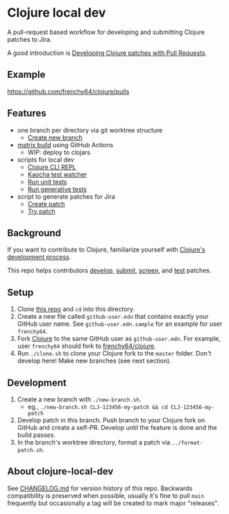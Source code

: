 # Clojure local dev

A pull-request based workflow for developing and submitting Clojure patches to Jira.

A good introduction is [Developing Clojure patches with Pull Requests](https://blog.ambrosebs.com/2022/08/29/developing-clojure-patches-with-pull-requests.html).

## Example

https://github.com/frenchy64/clojure/pulls

## Features

- one branch per directory via git worktree structure
  - [Create new branch](new-branch.sh)
- [matrix build](build.yml) using GitHub Actions
  - WIP: deploy to clojars
- scripts for local dev
  - [Clojure CLI REPL](repl.sh)
  - [Kaocha test watcher](watch.sh)
  - [Run unit tests](test-example.sh)
  - [Run generative tests](test-generative.sh)
- script to generate patches for Jira
  - [Create patch](format-patch.sh)
  - [Try patch](apply-patch.sh)

## Background

If you want to contribute to Clojure, familiarize yourself with [Clojure's development process](https://clojure.org/dev/dev).

This repo helps contributors [develop](https://clojure.org/dev/developing_patches#_coding), [submit](https://clojure.org/dev/developing_patches#_adding_patches),
[screen](https://clojure.org/dev/developing_patches#_screening_a_patch), and [test](https://clojure.org/dev/developing_patches#_run_an_individual_test) patches.

## Setup

1. Clone [this repo](https://github.com/frenchy64/clojure-local-dev) and `cd` into this directory.
2. Create a new file called `github-user.edn` that contains exactly your GitHub user name. See `github-user.edn.sample` for an example for user `frenchy64`.
3. Fork [Clojure](https://github.com/clojure/clojure) to the same GitHub user as `github-user.edn`. For example, user `frenchy64` should fork to [frenchy64/clojure](https://github.com/frenchy64/clojure).
4. Run `./clone.sh` to clone your Clojure fork to the `master` folder. Don't develop here! Make new branches (see next section).

## Development

1. Create a new branch with `./new-branch.sh`.
   - eg., `./new-branch.sh CLJ-123456-my-patch && cd CLJ-123456-my-patch`
2. Develop patch in this branch. Push branch to your Clojure fork on GitHub and create a self-PR. Develop until the feature is done and the build passes.
3. In the branch's worktree directory, format a patch via `../format-patch.sh`.

## About clojure-local-dev

See [CHANGELOG.md](CHANGELOG.md) for version history of this repo. Backwards
compatibility is preserved when possible, usually it's fine to pull `main` frequently
but occasionally a tag will be created to mark major "releases".
